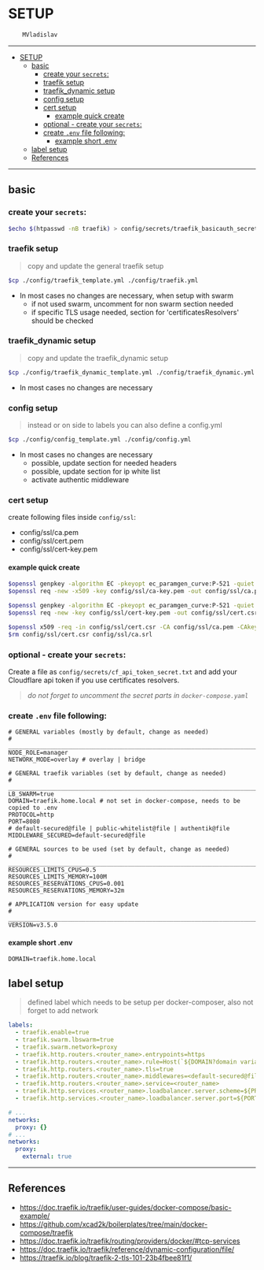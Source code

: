 # SETUP

```sh
    MVladislav
```

---

- [SETUP](#setup)
  - [basic](#basic)
    - [create your `secrets`:](#create-your-secrets)
    - [traefik setup](#traefik-setup)
    - [traefik_dynamic setup](#traefik_dynamic-setup)
    - [config setup](#config-setup)
    - [cert setup](#cert-setup)
      - [example quick create](#example-quick-create)
    - [optional - create your `secrets`:](#optional---create-your-secrets)
    - [create `.env` file following:](#create-env-file-following)
      - [example short .env](#example-short-env)
  - [label setup](#label-setup)
  - [References](#references)

---

## basic

### create your `secrets`:

```sh
$echo $(htpasswd -nB traefik) > config/secrets/traefik_basicauth_secret.txt
```

### traefik setup

> copy and update the general traefik setup

```sh
$cp ./config/traefik_template.yml ./config/traefik.yml
```

- In most cases no changes are necessary, when setup with swarm
  - if not used swarm, uncomment for non swarm section needed
  - if specific TLS usage needed, section for 'certificatesResolvers' should be checked

### traefik_dynamic setup

> copy and update the traefik_dynamic setup

```sh
$cp ./config/traefik_dynamic_template.yml ./config/traefik_dynamic.yml
```

- In most cases no changes are necessary

### config setup

> instead or on side to labels you can also define a config.yml

```sh
$cp ./config/config_template.yml ./config/config.yml
```

- In most cases no changes are necessary
  - possible, update section for needed headers
  - possible, update section for ip white list
  - activate authentic middleware

### cert setup

create following files inside `config/ssl`:

- config/ssl/ca.pem
- config/ssl/cert.pem
- config/ssl/cert-key.pem

#### example quick create

```sh
$openssl genpkey -algorithm EC -pkeyopt ec_paramgen_curve:P-521 -quiet -out config/ssl/ca-key.pem
$openssl req -new -x509 -key config/ssl/ca-key.pem -out config/ssl/ca.pem -subj "/CN=*.test.local"

$openssl genpkey -algorithm EC -pkeyopt ec_paramgen_curve:P-521 -quiet -out config/ssl/cert-key.pem
$openssl req -new -key config/ssl/cert-key.pem -out config/ssl/cert.csr -subj "/CN=*.test.local" -addext "subjectAltName=DNS:*.test.local"

$openssl x509 -req -in config/ssl/cert.csr -CA config/ssl/ca.pem -CAkey config/ssl/ca-key.pem -CAcreateserial -out config/ssl/cert.pem -days 365 -extfile <(printf "subjectAltName=DNS:*.test.local")
$rm config/ssl/cert.csr config/ssl/ca.srl
```

### optional - create your `secrets`:

Create a file as `config/secrets/cf_api_token_secret.txt`
and add your Cloudflare api token if you use certificates resolvers.

> _do not forget to uncomment the secret parts in `docker-compose.yaml`_

### create `.env` file following:

```env
# GENERAL variables (mostly by default, change as needed)
# ______________________________________________________________________________
NODE_ROLE=manager
NETWORK_MODE=overlay # overlay | bridge

# GENERAL traefik variables (set by default, change as needed)
# ______________________________________________________________________________
LB_SWARM=true
DOMAIN=traefik.home.local # not set in docker-compose, needs to be copied to .env
PROTOCOL=http
PORT=8080
# default-secured@file | public-whitelist@file | authentik@file
MIDDLEWARE_SECURED=default-secured@file

# GENERAL sources to be used (set by default, change as needed)
# ______________________________________________________________________________
RESOURCES_LIMITS_CPUS=0.5
RESOURCES_LIMITS_MEMORY=100M
RESOURCES_RESERVATIONS_CPUS=0.001
RESOURCES_RESERVATIONS_MEMORY=32m

# APPLICATION version for easy update
# ______________________________________________________________________________
VERSION=v3.5.0
```

#### example short .env

```env
DOMAIN=traefik.home.local
```

## label setup

> defined label which needs to be setup per docker-composer,
> also not forget to add network

```yml
labels:
  - traefik.enable=true
  - traefik.swarm.lbswarm=true
  - traefik.swarm.network=proxy
  - traefik.http.routers.<router_name>.entrypoints=https
  - traefik.http.routers.<router_name>.rule=Host(`${DOMAIN?domain variable not set}`)
  - traefik.http.routers.<router_name>.tls=true
  - traefik.http.routers.<router_name>.middlewares=<default-secured@file | public-secured@file>
  - traefik.http.routers.<router_name>.service=<router_name>
  - traefik.http.services.<router_name>.loadbalancer.server.scheme=${PROTOCOL:-http}
  - traefik.http.services.<router_name>.loadbalancer.server.port=${PORT:-80}
```

```yml
# ...
networks:
  proxy: {}
# ...
networks:
  proxy:
    external: true
```

---

## References

- <https://doc.traefik.io/traefik/user-guides/docker-compose/basic-example/>
- <https://github.com/xcad2k/boilerplates/tree/main/docker-compose/traefik>
- <https://doc.traefik.io/traefik/routing/providers/docker/#tcp-services>
- <https://doc.traefik.io/traefik/reference/dynamic-configuration/file/>
- <https://traefik.io/blog/traefik-2-tls-101-23b4fbee81f1/>
